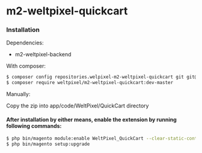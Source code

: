 # m2-weltpixel-quickcart

### Installation

Dependencies:
 - m2-weltpixel-backend

With composer:

```sh
$ composer config repositories.welpixel-m2-weltpixel-quickcart git git@github.com:rusdragos/m2-weltpixel-quickcart.git
$ composer require weltpixel/m2-weltpixel-quickcart:dev-master
```

Manually:

Copy the zip into app/code/WeltPixel/QuickCart directory


#### After installation by either means, enable the extension by running following commands:

```sh
$ php bin/magento module:enable WeltPixel_QuickCart --clear-static-content
$ php bin/magento setup:upgrade
```
